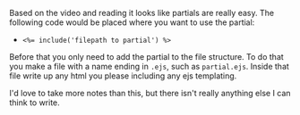 Based on the video and reading it looks like partials are really easy. The following code would be placed where you want to use the partial:
- `<%= include('filepath to partial') %>`

Before that you only need to add the partial to the file structure. To do that you make a file with a name ending in `.ejs`, such as `partial.ejs`. Inside that file write up any html you please including any ejs templating.

I'd love to take more notes than this, but there isn't really anything else I can think to write.
